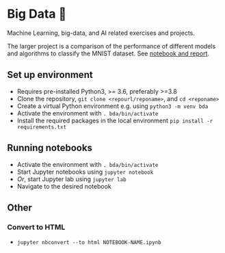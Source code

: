 # Big Data :rocket:
Machine Learning, big-data, and AI related exercises and projects.

The larger project is a comparison of the performance of different models and algorithms to classify the MNIST dataset. See [notebook and report](https://github.com/janusboandersen/big-data/tree/master/mnist-project).

## Set up environment
- Requires pre-installed Python3, >= 3.6, preferably >=3.8
- Clone the repository, `git clone <repourl/reponame>`, and `cd <reponame>`
- Create a virtual Python environment e.g. using `python3 -m venv bda`
- Activate the environment with `. bda/bin/activate`
- Install the required packages in the local environment `pip install -r requirements.txt`

## Running notebooks
- Activate the environment with `. bda/bin/activate`
- Start Jupyter notebooks using `jupyter notebook`
- *Or*, start Jupyter lab using `jupyter lab`
- Navigate to the desired notebook

## Other
### Convert to HTML
- `jupyter nbconvert --to html NOTEBOOK-NAME.ipynb`
